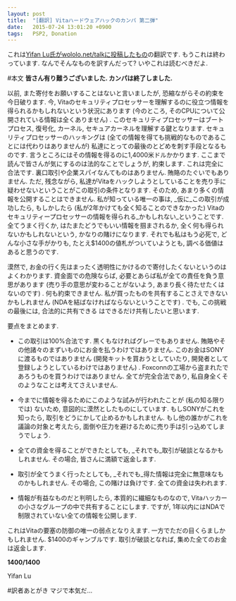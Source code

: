 ```yaml
---
layout: post
title:  "[翻訳] Vitaハードウェアハックのカンパ 第二弾"
date:   2015-07-24 13:01:20 +0900
tags:   PSP2, Donation
---
```


これは[Yifan Lu氏がwololo.net/talkに投稿したもの](http://wololo.net/talk/viewtopic.phpt=43670)の翻訳です.
もうこれは終わっています. なんでそんなものを訳すんだって? いやこれは読むべきだよ.

#本文
__皆さん有り難うございました. カンパは終了しました.__

以前, また寄付をお願いすることはないと言いましたが, 恐縮ながらその約束を今日破ります.
今, Vitaのセキュリティプロセッサーを理解するのに役立つ情報を得られるかもしれないという状況にあります
(今のところ, そのCPUについて公開されている情報は全くありません) .
このセキュリティプロセッサーはブートプロセス, 復号化, カーネル, セキュアカーネルを理解する鍵となります.
セキュリティプロセッサーのハッキングは (全ての情報を得ても挑戦的なものであることには代わりはありませんが)
私達にとっての最後のとどめを刺す手段となるものです. 言うところにはその情報を得るのに1,4000米ドルかかります.
ここまで読んで皆さんが気にするのは法的なことでしょうが, 約束します. これは完全に合法です.
裏口取引や企業スパイなんてものはありません. 賄賂のたぐいでもありません. ただ, 残念ながら,
私達がVitaをハックしようとしていることを売り手に疑わせないということがこの取引の条件となります.
そのため, あまり多くの情報を公開することはできません. 私が知っている唯一の事は,
_仮に_この取引が成功したら, もしかしたら (私が2年かけても全く知ることのできなかった)
Vitaのセキュリティープロセッサーの情報を得られる_かもしれない_ということです.
全てうまく行くか, はたまたどうでもいい情報を掴まされるか, 全く何も得られないかもしれないという,
かなりの賭けになります. それでも私はもう必死で, どんな小さな手がかりも,
たとえ$1400の値札がついていようとも, 調べる価値はあると思うのです.

漠然で, お金の行く先はまったく透明性にかけるので寄付したくないというのはよくわかります.
資金面での危険ならば, 必要とあらば私が全ての責任を負う意思があります
(売り手の意思が変わることがないよう, あまり長く待たせたくはないのです) .
何も約束できません. 私が買ったものを共有することさえできないかもしれません
(NDAを結ばなければならないということです) . でも, この挑戦の最後には, 合法的に共有できる
はできるだけ共有したいと思います.


要点をまとめます.

* この取引は100%合法です. 黒くもなければグレーでもありません.
賄賂やその他諸々のまずいものにお金を払うわけではありません. このお金はSONYに渡るものではありません
(開発キットを買おうとしていたり, 開発者として登録しようとしているわけではありません) .
Foxconnの工場から盗まれたであろうものを買うわけではありません. 全てが完全合法であり,
私自身全くそのようなことは考えてさえいません.

* 今までに情報を得るためにこのような試みが行われたことが (私の知る限りでは) ないため,
意図的に漠然としたものにしています. もしSONYがこれを知ったら, 取引をどうにかして止めるかもしれません.
もし他の誰かがこれを議論の対象と考えたら, 面倒や圧力を避けるために売り手は引っ込めてしまうでしょう.

* 全ての資金を得ることができたとしても, _それでも_取引が破談となるかもしれません.
その場合, 皆さんに満額で返金します.

* 取引が全てうまく行ったとしても, _それでも_得た情報は完全に無意味なものかもしれません.
その場合, この賭けは負けです. 全ての資金は失われます.

* 情報が有益なものだと判明したら, 本質的に繊細なものなので,
Vitaハッカーの小さなグループの中で共有することにします. ですが,
1年以内にはNDAで制限されていない全ての情報を公開します.

これはVitaの要塞の防御の唯一の弱点となりえます. 一方でただの目くらましかもしれません.
$1400のギャンブルです. 取引が破談となれば, 集めた全てのお金は返金します.

__$1400/$1400__

Yifan Lu

#訳者あとがき
マジで本気だ…
